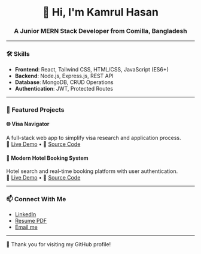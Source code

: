 <h1 align="center">👋 Hi, I'm Kamrul Hasan</h1>
<h3 align="center">A Junior MERN Stack Developer from Comilla, Bangladesh</h3>

---

### 🛠️ Skills
- **Frontend**: React, Tailwind CSS, HTML/CSS, JavaScript (ES6+)
- **Backend**: Node.js, Express.js, REST API
- **Database**: MongoDB, CRUD Operations
- **Authentication**: JWT, Protected Routes

---

### 💼 Featured Projects

#### 🌐 Visa Navigator
A full-stack web app to simplify visa research and application process.  
🔗 [Live Demo](dulcet-banoffee-39e8d9.netlify.app) • 📁 [Source Code](github.com/Kamrul-Hasan-Rimon/Assignment-10-client)

#### 🏨 Modern Hotel Booking System
Hotel search and real-time booking platform with user authentication.  
🔗 [Live Demo](modern-hotel-3e21d.web.app) • 📁 [Source Code](github.com/Kamrul-Hasan-Rimon/Assaignment-11-client)

---

### 📫 Connect With Me
- [LinkedIn](https://linkedin.com/in/kamrul-hasan-aa77812b5) 
- [Resume PDF](your-resume-link)
- [Email me](lnahar958@gmail.com)

---

🌟 Thank you for visiting my GitHub profile!
